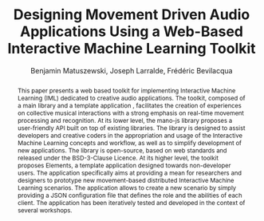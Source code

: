 --- 
  title: "Designing Movement Driven Audio Applications Using a Web-Based Interactive Machine Learning Toolkit" 
  abstract: "This paper presents a web based toolkit for implementing Interactive Machine Learning (IML) dedicated to creative audio applications. The toolkit, composed of a main library and a template application , facilitates the creation of experiences on collective musical interactions with a strong emphasis on real-time movement processing and recognition. At its lower level, the mano-js library proposes a user-friendly API built on top of existing libraries. The library is designed to assist developers and creative coders in the appropriation and usage of the Interactive Machine Learning concepts and workflow, as well as to simplify development of new applications. The library is open-source, based on web standards and released under the BSD-3-Clause Licence. At its higher level, the toolkit proposes Elements, a template application designed towards non-developer users. The application specifically aims at providing a mean for researchers and designers to prototype new movement-based distributed Interactive Machine Learning scenarios. The application allows to create a new scenario by simply providing a JSON configuration file that defines the role and the abilities of each client. The application has been iteratively tested and developed in the context of several workshops." 
  address: "Berlin" 
  author: "Benjamin Matuszewski, Joseph Larralde, Frédéric Bevilacqua" 
  booktitle: "Proceedings of the International Web Audio Conference" 
  editor: "Jan Monschke, Christoph Guttandin, Norbert Schnell, Thomas Jenkinson, Jack Schaedler" 
  month: "Proceedings of the International Web Audio Conference"
  pages: "2--5" 
  publisher: "TU Berlin" 
  series: "WAC '18"
  type: "Paper"  
  year: "2018" 
  id: "2018_9" 
  tags: year2018 
  pdflink: /_data/papers/pdf/2018/2018_9.pdf
  ISSN: 2663-5844
---